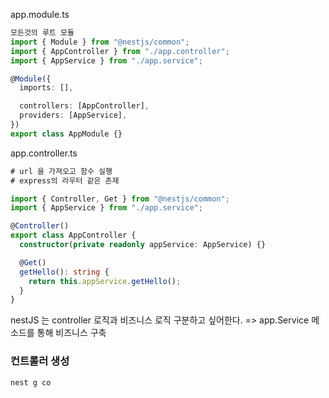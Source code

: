 app.module.ts

```typescript
모든것의 루트 모듈
import { Module } from "@nestjs/common";
import { AppController } from "./app.controller";
import { AppService } from "./app.service";

@Module({
  imports: [],

  controllers: [AppController],
  providers: [AppService],
})
export class AppModule {}
```

app.controller.ts

```typescript
# url 을 가져오고 함수 실행
# express의 라우터 같은 존재

import { Controller, Get } from "@nestjs/common";
import { AppService } from "./app.service";

@Controller()
export class AppController {
  constructor(private readonly appService: AppService) {}

  @Get()
  getHello(): string {
    return this.appService.getHello();
  }
}
```

nestJS 는 controller 로직과 비즈니스 로직 구분하고 싶어한다.
=> app.Service 메소드를 통해 비즈니스 구축

### 컨트롤러 생성

```terminal
nest g co
```
